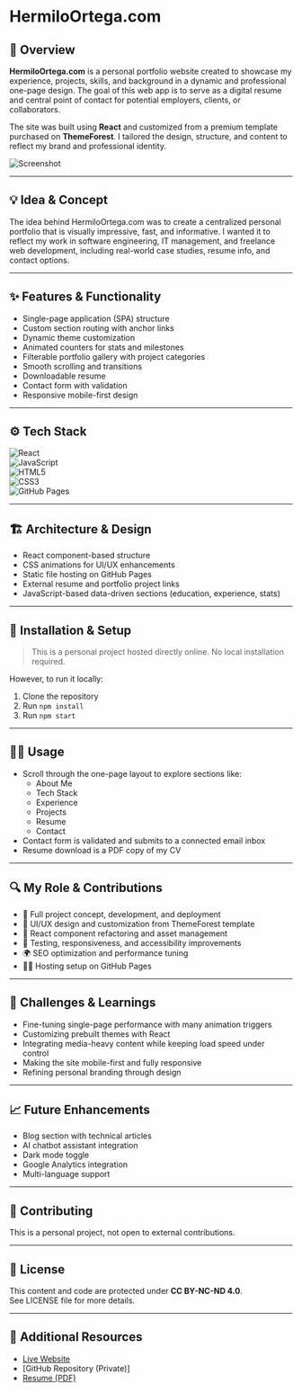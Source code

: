# **HermiloOrtega.com**  

## 🧭 Overview  
**HermiloOrtega.com** is a personal portfolio website created to showcase my experience, projects, skills, and background in a dynamic and professional one-page design. The goal of this web app is to serve as a digital resume and central point of contact for potential employers, clients, or collaborators.

The site was built using **React** and customized from a premium template purchased on **ThemeForest**. I tailored the design, structure, and content to reflect my brand and professional identity.

![Screenshot](./assets/hermiloortega_screenshot.png)

---

## 💡 Idea & Concept  
The idea behind HermiloOrtega.com was to create a centralized personal portfolio that is visually impressive, fast, and informative. I wanted it to reflect my work in software engineering, IT management, and freelance web development, including real-world case studies, resume info, and contact options.

---

## ✨ Features & Functionality  
- Single-page application (SPA) structure  
- Custom section routing with anchor links  
- Dynamic theme customization  
- Animated counters for stats and milestones  
- Filterable portfolio gallery with project categories  
- Smooth scrolling and transitions  
- Downloadable resume  
- Contact form with validation  
- Responsive mobile-first design

---

## ⚙️ Tech Stack  
![React](https://img.shields.io/badge/React-20232A?style=for-the-badge&logo=react&logoColor=61DAFB)  
![JavaScript](https://img.shields.io/badge/JavaScript-F7DF1E?style=for-the-badge&logo=javascript&logoColor=black)  
![HTML5](https://img.shields.io/badge/HTML5-E34F26?style=for-the-badge&logo=html5&logoColor=white)  
![CSS3](https://img.shields.io/badge/CSS3-1572B6?style=for-the-badge&logo=css3&logoColor=white)  
![GitHub Pages](https://img.shields.io/badge/GitHub_Pages-121013?style=for-the-badge&logo=github&logoColor=white)  

---

## 🏗 Architecture & Design  
- React component-based structure  
- CSS animations for UI/UX enhancements  
- Static file hosting on GitHub Pages  
- External resume and portfolio project links  
- JavaScript-based data-driven sections (education, experience, stats)

---

## 🚀 Installation & Setup  

> This is a personal project hosted directly online. No local installation required.

However, to run it locally:
1. Clone the repository  
2. Run `npm install`  
3. Run `npm start`  

---

## 🧑‍💻 Usage  
- Scroll through the one-page layout to explore sections like:  
  - About Me  
  - Tech Stack  
  - Experience  
  - Projects  
  - Resume  
  - Contact  
- Contact form is validated and submits to a connected email inbox  
- Resume download is a PDF copy of my CV  

---

## 🔍 My Role & Contributions  
- 💼 Full project concept, development, and deployment  
- 🎨 UI/UX design and customization from ThemeForest template  
- 🧱 React component refactoring and asset management  
- 🐞 Testing, responsiveness, and accessibility improvements  
- 🌍 SEO optimization and performance tuning  
- 🧑‍🔧 Hosting setup on GitHub Pages  

---

## 🧗 Challenges & Learnings  
- Fine-tuning single-page performance with many animation triggers  
- Customizing prebuilt themes with React  
- Integrating media-heavy content while keeping load speed under control  
- Making the site mobile-first and fully responsive  
- Refining personal branding through design  

---

## 📈 Future Enhancements  
- Blog section with technical articles  
- AI chatbot assistant integration  
- Dark mode toggle  
- Google Analytics integration  
- Multi-language support  

---

## 🤝 Contributing  
This is a personal project, not open to external contributions.

---

## 🪪 License  
This content and code are protected under **CC BY-NC-ND 4.0**.  
See LICENSE file for more details.

---

## 🔗 Additional Resources  
- [Live Website](https://hermiloortega.com)  
- [GitHub Repository (Private)]  
- [Resume (PDF)](./assets/hermiloortega_resume.pdf)